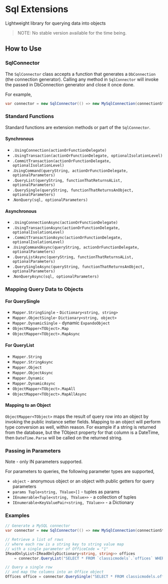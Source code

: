 # Sql Extensions
Lightweight library for querying data into objects

> NOTE: No stable version available for the time being.

## How to Use

### SqlConnector

The `SqlConnector` class accepts a function that generates a `DbConnection` (the connection generator).
Calling any method in `SqlConnector` will invoke the passed in DbConnection generator and close it once done.

For example,
```csharp
var connector = new SqlConnector(() => new MySqlConnection(connectionString));
```

### Standard Functions

Standard functions are extension methods or part of the `SqlConnector`.

#### Synchronous

* `.UsingConnection(actionOrFunctionDelegate)`
* `.UsingTransaction(actionOrFunctionDelegate, optionalIsolationLevel)`
* `.CommitTransaction(actionOrFunctionDelegate, optionalIsolationLevel)`
* .`UsingCommand(queryString, actionOrFunctionDelegate, optionalParameters)`
* `.QueryList(queryString, functionThatReturnsAList, optionalParameters)`
* `.QuerySingle(queryString, functionThatReturnsAnObject, optionalParameters)`
* .`NonQuery(sql, optionalParameters)`

#### Asynchronous

* `.UsingConnectionAsync(actionOrFunctionDelegate)`
* `.UsingTransactionAsync(actionOrFunctionDelegate, optionalIsolationLevel)`
* `.CommitTransactionAsync(actionOrFunctionDelegate, optionalIsolationLevel)`
* .`UsingCommandAsync(queryString, actionOrFunctionDelegate, optionalParameters)`
* `.QueryListAsync(queryString, functionThatReturnsAList, optionalParameters)`
* `.QuerySingleAsync(queryString, functionThatReturnsAnObject, optionalParameters)`
* .`NonQueryAsync(sql, optionalParameters)`

### Mapping Query Data to Objects

#### For QuerySingle

* `Mapper.StringSingle` - `Dictionary<string, string>`
* `Mapper.ObjectSingle`- `Dictionary<string, object>`
* `Mapper.DynamicSingle` - dynamic `ExpandoObject`
* `ObjectMapper<TObject>.Map`
* `ObjectMapper<TObject>.MapAsync`

#### For QueryList

* `Mapper.String`
* `Mapper.StringAsync`
* `Mapper.Object`
* `Mapper.ObjectAsync`
* `Mapper.Dynamic`
* `Mapper.DynamicAsync`
* `ObjectMapper<TObject>.MapAll`
* `ObjectMapper<TObject>.MapAllAsync`

#### Mapping to an Object

`ObjectMapper<TObject>` maps the result of query row into an object by invoking the public instance setter fields.
Mapping to an object will perform type conversion as well, within reason.
For example if a string is returned from the database, but the TObject property for that column is a DateTime, then `DateTime.Parse` will be called on the returned string.

### Passing in Parameters

Note - only IN parameters supported.

For parameters to queries, the following parameter types are supported,
* `object` - anonymous object or an object with public getters for query parameters
* `params Tuple<string, TValue>[]` - tuples as params
* `IEnumerable<Tuple<string, TValue>>` - a collection of tuples
* `IEnumerable<KeyValuePair<string, TValue>>` - a Dictionary

### Examples

```csharp
// Generate a MySQL connector
var connector = new SqlConnector(() => new MySqlConnection(connectionString.GetConnectionString(true)));

// Retrieve a list of rows
// where each row is a string key to string value map
// with a single parameter of OfficeCode = "1"
IReadOnlyList<IReadOnlyDictionary<string, string>> offices
    = connector.QueryList("SELECT * FROM `classicmodels`.`offices` WHERE `OfficeCode` = @OfficeCode", Mapper.String, new { OfficeCode = "1" });

// Query a single row
// and map the columns into an Office object
Offices office = connector.QuerySingle("SELECT * FROM classicmodels.offices LIMIT 1", ObjectMapper<Offices>.Map);
```
